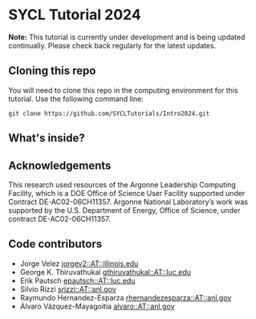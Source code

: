 # SYCL Tutorial 2024

**Note:** This tutorial is currently under development and is being updated continually. Please check back regularly for the latest updates.

## Cloning this repo

You will need to clone this repo in the computing environment for this tutorial. Use the following command line:

```
git clone https://github.com/SYCLTutorials/Intro2024.git
```




## What's inside?


## Acknowledgements
This research used resources of the Argonne Leadership Computing Facility, which is a DOE Office of Science User Facility supported under Contract DE-AC02-06CH11357. Argonne National Laboratory’s work was supported by the U.S. Department of Energy, Office of Science, under contract DE-AC02-06CH11357.

## Code contributors
* Jorge Velez <jorgev2::AT::illinois.edu>
* George K. Thiruvathukal <gthiruvathukal::AT::luc.edu>
* Erik Pautsch <epautsch::AT::luc.edu>
* Silvio Rizzi <srizzi::AT::anl.gov>
* Raymundo Hernandez-Esparza <rhernandezesparza::AT::anl.gov>
* Álvaro Vázquez-Mayagoitia <alvaro::AT::anl.gov>
